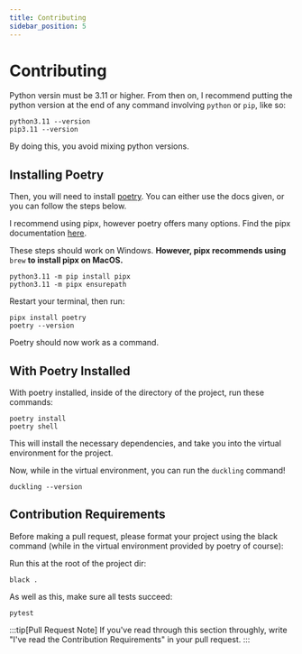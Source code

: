 ```yaml
---
title: Contributing
sidebar_position: 5
---
```


# Contributing
Python versin must be 3.11 or higher. From then on, I recommend putting the python version at the end of any command involving `python` or `pip`, like so:
```
python3.11 --version
pip3.11 --version
```
By doing this, you avoid mixing python versions.

## Installing Poetry
Then, you will need to install [poetry](https://python-poetry.org/docs/). You can either use the docs given, or you can follow the steps below.

I recommend using pipx, however poetry offers many options. Find the pipx documentation [here](https://pipx.pypa.io/stable/installation/).

These steps should work on Windows. **However, pipx recommends using** `brew` **to install pipx on MacOS.**
```
python3.11 -m pip install pipx
python3.11 -m pipx ensurepath
```
Restart your terminal, then run:
```
pipx install poetry
poetry --version
```
Poetry should now work as a command.

## With Poetry Installed
With poetry installed, inside of the directory of the project, run these commands:
```
poetry install
poetry shell
```
This will install the necessary dependencies, and take you into the virtual environment for the project.

Now, while in the virtual environment, you can run the `duckling` command!
```
duckling --version
```

## Contribution Requirements
Before making a pull request, please format your project using the black command (while in the virtual environment provided by poetry of course):

Run this at the root of the project dir:
```
black .
```
As well as this, make sure all tests succeed:
```
pytest
```

:::tip[Pull Request Note]
If you've read through this section throughly, write "I've read the Contribution Requirements" in your pull request.
:::